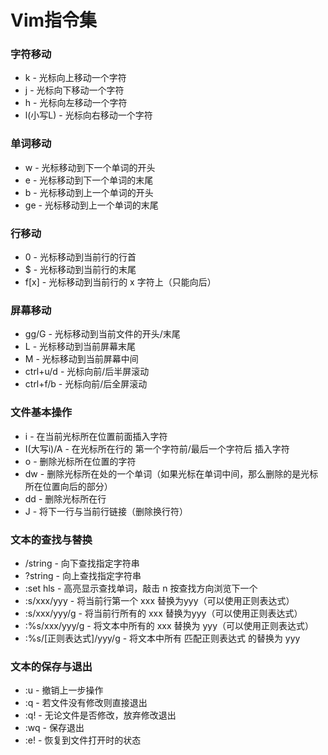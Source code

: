 # Vim指令集

### 字符移动

- k - 光标向上移动一个字符
- j - 光标向下移动一个字符
- h - 光标向左移动一个字符
- l(小写L) - 光标向右移动一个字符



### 单词移动

- w - 光标移动到下一个单词的开头
- e - 光标移动到下一个单词的末尾
- b - 光标移动到上一个单词的开头
- ge - 光标移动到上一个单词的末尾



### 行移动

- 0 - 光标移动到当前行的行首
- $ - 光标移动到当前行的末尾
- f[x] - 光标移动到当前行的 x 字符上（只能向后）



### 屏幕移动

- gg/G - 光标移动到当前文件的开头/末尾
- L - 光标移动到当前屏幕末尾
- M - 光标移动到当前屏幕中间
- ctrl+u/d - 光标向前/后半屏滚动
- ctrl+f/b - 光标向前/后全屏滚动



### 文件基本操作

- i - 在当前光标所在位置前面插入字符
- I(大写i)/A - 在光标所在行的 第一个字符前/最后一个字符后 插入字符
- o - 删除光标所在位置的字符
- dw - 删除光标所在处的一个单词（如果光标在单词中间，那么删除的是光标所在位置向后的部分）
- dd - 删除光标所在行
- J - 将下一行与当前行链接（删除换行符）



### 文本的查找与替换

- /string - 向下查找指定字符串
- ?string - 向上查找指定字符串
- :set hls - 高亮显示查找单词，敲击 n 按查找方向浏览下一个
- :s/xxx/yyy - 将当前行第一个 xxx 替换为yyy（可以使用正则表达式）
- :s/xxx/yyy/g - 将当前行所有的 xxx 替换为yyy（可以使用正则表达式）
- :%s/xxx/yyy/g - 将文本中所有的 xxx 替换为 yyy（可以使用正则表达式）
- :%s/[正则表达式]/yyy/g - 将文本中所有 匹配正则表达式 的替换为 yyy



### 文本的保存与退出

- :u - 撤销上一步操作
- :q - 若文件没有修改则直接退出
- :q! - 无论文件是否修改，放弃修改退出
- :wq - 保存退出
- :e! - 恢复到文件打开时的状态